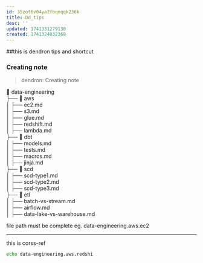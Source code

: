 ```yaml
---
id: 35zot6v04ya2fbqnqqk236k
title: Dd_tips
desc: ''
updated: 1741331279130
created: 1741324032368
---
```


##this is dendron tips and shortcut

### Creating note
> dendron: Creating note


📂 data-engineering  
 ├── 📁 aws  
 │   ├── ec2.md  
 │   ├── s3.md  
 │   ├── glue.md  
 │   ├── redshift.md  
 │   ├── lambda.md  
 ├── 📁 dbt  
 │   ├── models.md  
 │   ├── tests.md  
 │   ├── macros.md  
 │   ├── jinja.md  
 ├── 📁 scd  
 │   ├── scd-type1.md  
 │   ├── scd-type2.md  
 │   ├── scd-type3.md  
 ├── 📁 etl  
 │   ├── batch-vs-stream.md  
 │   ├── airflow.md  
 │   ├── data-lake-vs-warehouse.md  

file path must be complete
eg. data-engineering.aws.ec2

-------------------------------
this is corss-ref
```bash
echo data-engineering.aws.redshi
```








